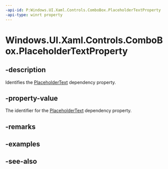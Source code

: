 ```yaml
---
-api-id: P:Windows.UI.Xaml.Controls.ComboBox.PlaceholderTextProperty
-api-type: winrt property
---
```


<!-- Property syntax
public Windows.UI.Xaml.DependencyProperty PlaceholderTextProperty { get; }
-->

# Windows.UI.Xaml.Controls.ComboBox.PlaceholderTextProperty

## -description
Identifies the [PlaceholderText](combobox_placeholdertext.md) dependency property.



## -property-value
The identifier for the [PlaceholderText](combobox_placeholdertext.md) dependency property.

## -remarks

## -examples

## -see-also
